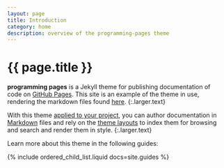 ```yaml
---
layout: page
title: Introduction
category: home
description: overview of the programming-pages theme
---
```


# {{ page.title }}

**programming pages** is a Jekyll theme for publishing documentation of code on [GitHub Pages]. This site is an example of the theme in use, rendering the markdown files found [here][site-docs].
{:.larger.text}

With this theme [applied to your project], you can author documentation in [Markdown] files and rely on the [theme layouts] to index them for browsing and search and render them in style.
{:.larger.text}

Learn more about this theme in the following guides:

{% include ordered_child_list.liquid docs=site.guides %}



[applied to your project]: {{site.baseurl}}/guides/Installing-the-theme/#usage "how to use this theme"
[GitHub Pages]: https://pages.github.com/ "Websites for you and your projects"
[Markdown]: {{site.baseurl}}/examples/sampler/#/examples/ "Samples of the markdown supported by lsdoc and GitHub Pages"
[site-docs]: https://github.com/pixeldroid/programming-pages/tree/master/docs "Source files for programming pages documentation"
[theme layouts]: {{site.baseurl}}/layout_api/overview/#/layout_api/ "progamming pages provides extensible page layouts for documentation pages and examples"